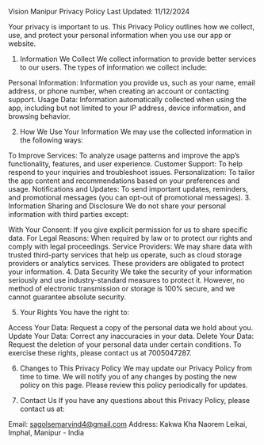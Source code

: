 Vision Manipur
Privacy Policy
Last Updated: 11/12/2024

Your privacy is important to us. This Privacy Policy outlines how we collect, use, and protect your personal information when you use our app or website.

1. Information We Collect
We collect information to provide better services to our users. The types of information we collect include:

Personal Information: Information you provide us, such as your name, email address, or phone number, when creating an account or contacting support.
Usage Data: Information automatically collected when using the app, including but not limited to your IP address, device information, and browsing behavior.

2. How We Use Your Information
We may use the collected information in the following ways:

To Improve Services: To analyze usage patterns and improve the app’s functionality, features, and user experience.
Customer Support: To help respond to your inquiries and troubleshoot issues.
Personalization: To tailor the app content and recommendations based on your preferences and usage.
Notifications and Updates: To send important updates, reminders, and promotional messages (you can opt-out of promotional messages).
3. Information Sharing and Disclosure
We do not share your personal information with third parties except:

With Your Consent: If you give explicit permission for us to share specific data.
For Legal Reasons: When required by law or to protect our rights and comply with legal proceedings.
Service Providers: We may share data with trusted third-party services that help us operate, such as cloud storage providers or analytics services. These providers are obligated to protect your information.
4. Data Security
We take the security of your information seriously and use industry-standard measures to protect it. However, no method of electronic transmission or storage is 100% secure, and we cannot guarantee absolute security.

5. Your Rights
You have the right to:

Access Your Data: Request a copy of the personal data we hold about you.
Update Your Data: Correct any inaccuracies in your data.
Delete Your Data: Request the deletion of your personal data under certain conditions.
To exercise these rights, please contact us at 7005047287.

6. Changes to This Privacy Policy
We may update our Privacy Policy from time to time. We will notify you of any changes by posting the new policy on this page. Please review this policy periodically for updates.

7. Contact Us
If you have any questions about this Privacy Policy, please contact us at:

Email: sagolsemarvind4@gmail.com
Address: Kakwa Kha Naorem Leikai, Imphal, Manipur - India
